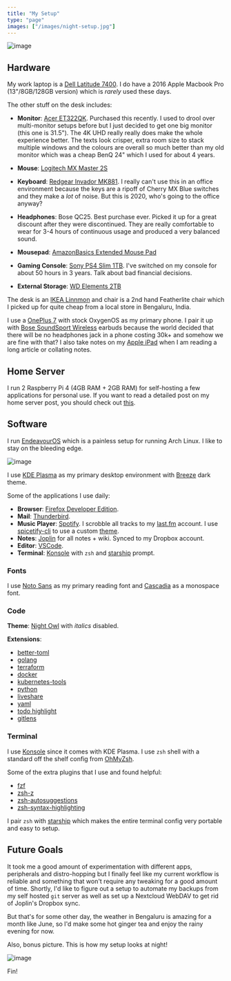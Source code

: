 ```yaml
---
title: "My Setup"
type: "page"
images: ["/images/night-setup.jpg"]
---
```


![image](/images/day-setup.jpg)

## Hardware

My work laptop is a [Dell Latitude 7400](https://www.dell.com/en-in/work/shop/business-laptop-notebook-computers/latitude-7400-business-laptop/spd/latitude-14-7400-laptop). I do have a 2016 Apple Macbook Pro (13"/8GB/128GB version) which is _rarely_ used these days.

The other stuff on the desk includes:

- **Monitor**: [Acer ET322QK](https://www.amazon.in/gp/product/B0788GQM7C/ref=ppx_yo_dt_b_asin_title_o00_s00?ie=UTF8&psc=1). Purchased this recently. I used to drool over multi-monitor setups before but I just decided to get one big monitor (this one is 31.5"). The 4K UHD really really does make the whole experience better. The texts look crisper, extra room size to stack multiple windows and the colours are overall so much better than my old monitor which was a cheap BenQ 24" which I used for about 4 years.

- **Mouse**: [Logitech MX Master 2S](https://www.logitech.com/en-in/product/mx-master-2s-flow)
- **Keyboard**: [Redgear Invador MK881](https://www.amazon.in/Redgear-MK881-Professional-Mechanical-Lightning/dp/B01N0UMPCR). I really can't use this in an office environment because the keys are a ripoff of Cherry MX Blue switches and they make a _lot_ of noise. But this is 2020, who's going to the office anyway?
- **Headphones**: Bose QC25. Best purchase ever. Picked it up for a great discount after they were discontinued. They are really comfortable to wear for 3-4 hours of continuous usage and produced a very balanced sound.
- **Mousepad**: [AmazonBasics Extended Mouse Pad](https://www.amazon.in/AmazonBasics-Extended-Gaming-Mouse-Black/dp/B06X19FLTC)
- **Gaming Console**: [Sony PS4 Slim 1TB](https://www.playstation.com/en-in/explore/ps4/). I've switched on my console for about 50 hours in 3 years. Talk about bad financial decisions.
- **External Storage**: [WD Elements 2TB](https://www.amazon.in/gp/product/B00PLOXG42?pf_rd_r=K16PZ9NJVTH3BNNA3M3S&pf_rd_p=649eac15-05ce-45c0-86ac-3e413b8ba3d4&th=1)


The desk is an [IKEA Linnmon](https://www.ikea.com/in/en/p/linnmon-adils-table-white-s49246449/) and chair is a 2nd hand Featherlite chair which I picked up for quite cheap from a local store in Bengaluru, India.

I use a [OnePlus 7](https://www.oneplus.in/7) with stock OxygenOS as my primary phone. I pair it up with [Bose SoundSport Wireless](https://www.boseindia.com/en_in/products/headphones/earbuds/soundsport-free-wireless.html) earbuds because the world decided that there will be no headphones jack in a phone costing 30k+ and somehow we are fine with that? I also take notes on my [Apple iPad](https://www.apple.com/in/ipad-10.2/) when I am reading a long article or collating notes.

## Home Server

I run 2 Raspberry Pi 4 (4GB RAM + 2GB RAM) for self-hosting a few applications for personal use. If you want to read a detailed post on my home server post, you should check out [this](/posts/home-server-updates/).

## Software

I run [EndeavourOS](https://endeavouros.com/) which is a painless setup for running Arch Linux. I like to stay on the bleeding edge.

![image](/images/setup-terminal.png)

I use [KDE Plasma](https://kde.org/plasma-desktop) as my primary desktop environment with [Breeze](https://github.com/KDE/breeze) dark theme.

Some of the applications I use daily:

- **Browser**: [Firefox Developer Edition](https://www.mozilla.org/en-US/firefox/developer/).
- **Mail**: [Thunderbird](https://www.thunderbird.net/en-US/).
- **Music Player**: [Spotify](https://open.spotify.com/). I scrobble all tracks to my [last.fm](https://www.last.fm/user/thetechfreak) account. I use [spicetify-cli](https://github.com/khanhas/spicetify-cli) to use a custom [theme](https://github.com/morpheusthewhite/spicetify-themes/tree/master/Aritim-Dark). 
- **Notes**: [Joplin](https://joplinapp.org/) for all notes + wiki. Synced to my Dropbox account.
- **Editor**: [VSCode](https://code.visualstudio.com/).
- **Terminal**: [Konsole](https://kde.org/applications/en/system/org.kde.konsole) with `zsh` and [starship](https://starship.rs/) prompt.

### Fonts

I use [Noto Sans](https://fonts.google.com/specimen/Noto+Sans) as my primary reading font and [Cascadia](https://github.com/microsoft/cascadia-code) as a monospace font.

### Code

**Theme**: [Night Owl](https://marketplace.visualstudio.com/items?itemName=sdras.night-owl) with _italics_ disabled.

**Extensions**:

- [better-toml](https://marketplace.visualstudio.com/items?itemName=bungcip.better-toml)
- [golang](https://marketplace.visualstudio.com/items?itemName=golang.go)
- [terraform](https://marketplace.visualstudio.com/items?itemName=hashicorp.terraform)
- [docker](https://marketplace.visualstudio.com/items?itemName=ms-azuretools.vscode-docker)
- [kubernetes-tools](https://marketplace.visualstudio.com/items?itemName=ms-kubernetes-tools.vscode-kubernetes-tools)
- [python](https://marketplace.visualstudio.com/items?itemName=ms-python.python)
- [liveshare](https://marketplace.visualstudio.com/items?itemName=ms-vsliveshare.vsliveshare)
- [yaml](https://marketplace.visualstudio.com/items?itemName=redhat.vscode-yaml)
- [todo highlight](https://marketplace.visualstudio.com/items?itemName=wayou.vscode-todo-highlight)
- [gitlens](https://marketplace.visualstudio.com/items?itemName=eamodio.gitlens)

### Terminal

I use [Konsole](https://konsole.kde.org/) since it comes with KDE Plasma. I use `zsh` shell with a standard off the shelf config from [OhMyZsh](https://ohmyz.sh/).

Some of the extra plugins that I use and found helpful:

- [fzf](https://github.com/junegunn/fzf)
- [zsh-z](https://github.com/agkozak/zsh-z)
- [zsh-autosuggestions](https://github.com/zsh-users/zsh-autosuggestions)
- [zsh-syntax-highlighting](https://github.com/zsh-users/zsh-syntax-highlighting)


I pair `zsh` with [starship](https://starship.rs/) which makes the entire terminal config very portable and easy to setup.

## Future Goals

It took me a good amount of experimentation with different apps, peripherals and distro-hopping but I finally feel like my current workflow is reliable and something that won't require any tweaking for a good amount of time. Shortly, I'd like to figure out a setup to automate my backups from my self hosted `git` server as well as set up a Nextcloud WebDAV to get rid of Joplin's Dropbox sync.

But that's for some other day, the weather in Bengaluru is amazing for a month like June, so I'd make some hot ginger tea and enjoy the rainy evening for now.

Also, bonus picture. This is how my setup looks at night!

![image](/images/night-setup.jpg)

Fin!